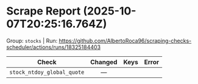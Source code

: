# Scrape Report (2025-10-07T20:25:16.764Z)

Group: `stocks`  |  Run: https://github.com/AlbertoRoca96/scraping-checks-scheduler/actions/runs/18325184403

| Check | Changed | Keys | Error |
|---|:---:|:--|:--|
| `stock_ntdoy_global_quote` | — |  |  |

